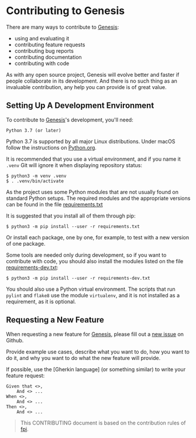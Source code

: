 # Contributing to Genesis

There are many ways to contribute to [Genesis]:

* using and evaluating it
* contributing feature requests
* contributing bug reports
* contributing documentation
* contributing with code

As with any open source project, Genesis will evolve better and faster
if people collaborate in its development. And there is no such thing as
an invaluable contribution, any help you can provide is of great value.


## Setting Up A Development Environment

To contribute to [Genesis]'s development, you'll need:

    Python 3.7 (or later)

Python 3.7 is supported by all major Linux distributions. Under macOS
follow the instructions on [Python.org].

It is recommended that you use a virtual environment, and if you name
it `.venv` Git will ignore it when displaying repository status:

```
$ python3 -m venv .venv
$ . .venv/bin/activate
```

As the project uses some Python modules that are not usually found on
standard Python setups. The required modules and the appropriate
versions can be found in the file [requirements.txt]

It is suggested that you install all of them through pip:

```
$ python3 -m pip install --user -r requirements.txt
```

Or install each package, one by one, for example, to test with a new
version of one package.

Some tools are needed only during development, so if you want to
contribute with code, you should also install the modules listed on
the file [requirements-dev.txt]:

```
$ python3 -m pip install --user -r requirements-dev.txt
```

You should also use a Python virtual environment. The scripts that run
`pylint` and `flake8` use the module `virtualenv`, and it is not
installed as a requirement, as it is optional.


<!-- Commented out, as tests are not yet setup. Shame on me. - Rafael
## Reporting a bug

[Genesis] aims to be well tested, but you might encounter yourself in a
situation that do not work as expected. In such case, you can
contribute by reporting what happened. To report a bug, create an issue
in the project's [Github repository].

For reporting a bug, it is important that the provided information
allows the bug to be reproduced, so, remember to describe what you
wanted to achieve, what steps were executed, what was the expected
behavior and the observed behavior. Also, inform the software and
catalog versions.
-->

## Requesting a New Feature

When requesting a new feature for [Genesis], please fill out a
[new issue] on Github.

Provide example use cases, describe what you want to do, how you want
to do it, and why you want to do what the new feature will provide.

If possible, use the [Gherkin language] (or something similar) to write
your feature request:

```gherkin
Given that <>,
    And <> ...
When <>,
    And <> ...
Then <>,
    And <> ...
```

<!-- Until there is a CI setup, and tests, sorry, no code contribution.
Again, shame on me. Bad Rafael, bad Rafael.

## Contributing Code

[Genesis] development happens on Github. Code contributions should be
submitted there, through [pull requests].

Your pull requests should contain:

* Tests (pytest) to test the implemented behavior;
* Fix one issue and fix it well;
* Fix the issue, but do not include extraneous refactoring or code
reformatting. Refactoring should be an issue on itself;
* Have descriptive titles and descriptions.

If your pull request changes, in any way, the behavior for users, you
must also add or modify a `feature`, and provide the required steps to
test it.

You should run `codecheck.sh`, on your code before commit. You must
have a score of 10.00 from `pylint`. The script will evaluate the
API.yml file and all Python source files. For a faster execution,
the `--fast` option can be used so only new and modified files are
evaluated.

You might also want to run `behave` or `pytest` to if all tests are
passing before commit. The script `run_tests.sh` runs all available
tests, and report test coverage. At least 90% of the code should be
covered with tests, either through `behave` (BDD) and `pytests`, and
your commit should never reduce test coverage.

Remember that 100% coverage is a nice measure, but it does not mean
that everything that should been tested is being tested, so you should
strive for not only code coverage, but for the even more important
usage coverage.

If you want to test on different versions of Python (3.7 and up), you
can use `tox`, it will execute all the automated set of code
verification and in your code.

Once you create a pull request, it will be reviewed, and, if approved,
merged into the `master` branch.

Your pull request will only be considered for review if the CI tests
succeed. Travis-CI is used in the project, so it might take a while
before tests are executed.

-->

[Genesis]: https://github.com/rafsgj/genesis
[github repository]: https://github.com/rafsgj/genesis
[new issue]: https://github.com/rafsgj/genesis/issues
[new issue]: https://github.com/rafsgj/genesis/pulls
[python.org]:https://python.org
[requirements.txt]: requirements.txt
[requirements-dev.txt]: requirements-dev.txt

> This CONTRIBUTING document is based on the contribution rules of
[fpi](https://github.com/rafasg/fpi-project).
